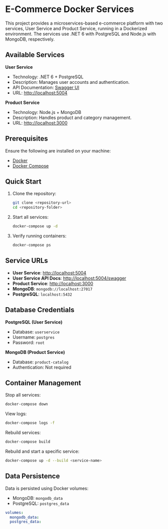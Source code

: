 
# E-Commerce Docker Services

This project provides a microservices-based e-commerce platform with two services, User Service and Product Service, running in a Dockerized environment. The services use .NET 6 with PostgreSQL and Node.js with MongoDB, respectively.

## Available Services

**User Service**  
- Technology: .NET 6 + PostgreSQL  
- Description: Manages user accounts and authentication.  
- API Documentation: [Swagger UI](http://localhost:5004/swagger)  
- URL: [http://localhost:5004](http://localhost:5004)

**Product Service**  
- Technology: Node.js + MongoDB  
- Description: Handles product and category management.  
- URL: [http://localhost:3000](http://localhost:3000)

## Prerequisites

Ensure the following are installed on your machine:  
- [Docker](https://www.docker.com/)  
- [Docker Compose](https://docs.docker.com/compose/)

## Quick Start

1. Clone the repository:  
   ```bash
   git clone <repository-url>
   cd <repository-folder>
   ```

2. Start all services:  
   ```bash
   docker-compose up -d
   ```

3. Verify running containers:  
   ```bash
   docker-compose ps
   ```

## Service URLs

- **User Service**: [http://localhost:5004](http://localhost:5004)  
- **User Service API Docs**: [http://localhost:5004/swagger](http://localhost:5004/swagger)  
- **Product Service**: [http://localhost:3000](http://localhost:3000)  
- **MongoDB**: `mongodb://localhost:27017`  
- **PostgreSQL**: `localhost:5432`

## Database Credentials

**PostgreSQL (User Service)**  
- Database: `userservice`  
- Username: `postgres`  
- Password: `root`

**MongoDB (Product Service)**  
- Database: `product-catalog`  
- Authentication: Not required  

## Container Management

Stop all services:  
```bash
docker-compose down
```

View logs:  
```bash
docker-compose logs -f
```

Rebuild services:  
```bash
docker-compose build
```

Rebuild and start a specific service:  
```bash
docker-compose up -d --build <service-name>
```

## Data Persistence

Data is persisted using Docker volumes:  
- MongoDB: `mongodb_data`  
- PostgreSQL: `postgres_data`

```yaml
volumes:
  mongodb_data:
  postgres_data:
```
